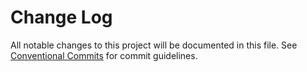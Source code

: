 # Change Log

All notable changes to this project will be documented in this file.
See [Conventional Commits](Https://conventionalcommits.org) for commit guidelines.

<!-- changelog -->


